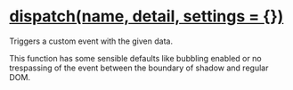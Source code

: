 # **[dispatch(name, detail, settings = {})](../src/dispatch.js)**  
Triggers a custom event with the given data.

This function has some sensible defaults like bubbling enabled or no trespassing of the event between the boundary of shadow and regular DOM.
